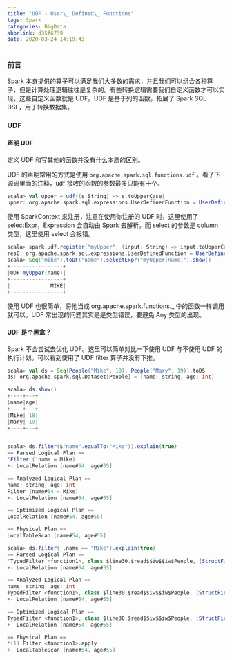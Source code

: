 ```yaml
---
title: "UDF - User\_ Defined\_ Functions"
tags: Spark
categories: BigData
abbrlink: d35f6739
date: 2020-03-24 14:19:43
---
```


### 前言
Spark 本身提供的算子可以满足我们大多数的需求，并且我们可以组合各种算子，但是计算处理逻辑往往是复杂的。有些转换逻辑需要我们自定义函数才可以实现，这些自定义函数就是 UDF。UDF 是基于列的函数，拓展了 Spark SQL DSL，用于转换数据集。
<!--more-->

### UDF
#### 声明 UDF
定义 UDF 和写其他的函数并没有什么本质的区别。

UDF 的声明常用的方式是使用 `org.apache.spark.sql.functions.udf` 。看了下源码里面的注释，udf 接收的函数的参数最多只能有十个。
```scala
scala> val upper = udf((s:String) => s.toUpperCase)
upper: org.apache.spark.sql.expressions.UserDefinedFunction = UserDefinedFunction(<function1>,StringType,Some(List(StringType)))
```
使用 SparkContext 来注册，注意在使用你注册的 UDF 时，这里使用了 selectExpr，Expression 会自动由 Spark 去解析。而 select 的参数是 column 类型，这里使用 select 会报错。
```scala
scala> spark.udf.register("myUpper", (input: String) => input.toUpperCase)
res0: org.apache.spark.sql.expressions.UserDefinedFunction = UserDefinedFunction(<function1>,StringType,Some(List(StringType)))
scala> Seq("mike").toDF("name").selectExpr("myUpper(name)").show()
+-----------------+
|UDF:myUpper(name)|
+-----------------+
|             MIKE|
+-----------------+
```
使用 UDF 也很简单，将他当成 org.apache.spark.functions._ 中的函数一样调用就可以。UDF 常出现的问题其实是是类型错误，要避免 Any 类型的出现。

#### UDF 是个黑盒？
Spark 不会尝试去优化 UDF。这里可以简单对比一下使用 UDF 与不使用 UDF 的执行计划。可以看到使用了 UDF filter 算子并没有下推。
```scala
scala> val ds = Seq(People("Mike", 18), People("Mary", 19)).toDS
ds: org.apache.spark.sql.Dataset[People] = [name: string, age: int]

scala> ds.show()
+----+---+
|name|age|
+----+---+
|Mike| 18|
|Mary| 19|
+----+---+


scala> ds.filter($"name".equalTo("Mike")).explain(true)
== Parsed Logical Plan ==
'Filter ('name = Mike)
+- LocalRelation [name#54, age#55]

== Analyzed Logical Plan ==
name: string, age: int
Filter (name#54 = Mike)
+- LocalRelation [name#54, age#55]

== Optimized Logical Plan ==
LocalRelation [name#54, age#55]

== Physical Plan ==
LocalTableScan [name#54, age#55]

scala> ds.filter(_.name == "Mike").explain(true)
== Parsed Logical Plan ==
'TypedFilter <function1>, class $line30.$read$$iw$$iw$People, [StructField(name,StringType,true), StructField(age,IntegerType,false)], unresolveddeserializer(newInstance(class $line30.$read$$iw$$iw$People))
+- LocalRelation [name#54, age#55]

== Analyzed Logical Plan ==
name: string, age: int
TypedFilter <function1>, class $line30.$read$$iw$$iw$People, [StructField(name,StringType,true), StructField(age,IntegerType,false)], newInstance(class $line30.$read$$iw$$iw$People)
+- LocalRelation [name#54, age#55]

== Optimized Logical Plan ==
TypedFilter <function1>, class $line30.$read$$iw$$iw$People, [StructField(name,StringType,true), StructField(age,IntegerType,false)], newInstance(class $line30.$read$$iw$$iw$People)
+- LocalRelation [name#54, age#55]

== Physical Plan ==
*(1) Filter <function1>.apply
+- LocalTableScan [name#54, age#55]
```


